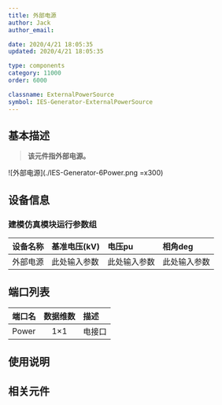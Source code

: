 ```yaml
---
title: 外部电源
author: Jack
author_email:

date: 2020/4/21 18:05:35
updated: 2020/4/21 18:05:35

type: components
category: 11000
order: 6000

classname: ExternalPowerSource
symbol: IES-Generator-ExternalPowerSource
---
```

## 基本描述

> **该元件指外部电源。**

![外部电源](./IES-Generator-6Power.png =x300)

## 设备信息

### 建模仿真模块运行参数组
| 设备名称 |  基准电压(kV)  |  电压pu  |  相角deg  |
| :--- | :--- | :--- | :--- |
| 外部电源 |  此处输入参数 | 此处输入参数 | 此处输入参数 |


## 端口列表

| 端口名 | 数据维数 | 描述 |
| :--- | :--:  | :--- |
|  Power | 1×1  | 电接口  |

## 使用说明



## 相关元件